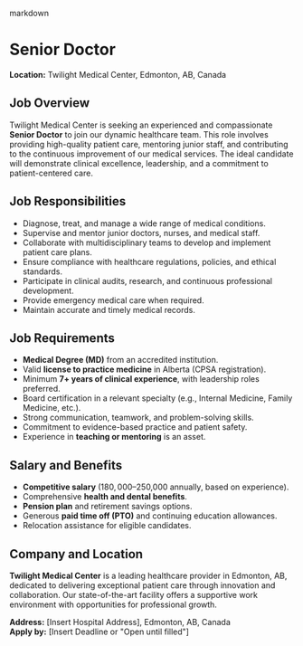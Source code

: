 markdown
# **Senior Doctor**  
**Location:** Twilight Medical Center, Edmonton, AB, Canada  

## **Job Overview**  
Twilight Medical Center is seeking an experienced and compassionate **Senior Doctor** to join our dynamic healthcare team. This role involves providing high-quality patient care, mentoring junior staff, and contributing to the continuous improvement of our medical services. The ideal candidate will demonstrate clinical excellence, leadership, and a commitment to patient-centered care.  

## **Job Responsibilities**  
- Diagnose, treat, and manage a wide range of medical conditions.  
- Supervise and mentor junior doctors, nurses, and medical staff.  
- Collaborate with multidisciplinary teams to develop and implement patient care plans.  
- Ensure compliance with healthcare regulations, policies, and ethical standards.  
- Participate in clinical audits, research, and continuous professional development.  
- Provide emergency medical care when required.  
- Maintain accurate and timely medical records.  

## **Job Requirements**  
- **Medical Degree (MD)** from an accredited institution.  
- Valid **license to practice medicine** in Alberta (CPSA registration).  
- Minimum **7+ years of clinical experience**, with leadership roles preferred.  
- Board certification in a relevant specialty (e.g., Internal Medicine, Family Medicine, etc.).  
- Strong communication, teamwork, and problem-solving skills.  
- Commitment to evidence-based practice and patient safety.  
- Experience in **teaching or mentoring** is an asset.  

## **Salary and Benefits**  
- **Competitive salary** ($180,000–$250,000 annually, based on experience).  
- Comprehensive **health and dental benefits**.  
- **Pension plan** and retirement savings options.  
- Generous **paid time off (PTO)** and continuing education allowances.  
- Relocation assistance for eligible candidates.  

## **Company and Location**  
**Twilight Medical Center** is a leading healthcare provider in Edmonton, AB, dedicated to delivering exceptional patient care through innovation and collaboration. Our state-of-the-art facility offers a supportive work environment with opportunities for professional growth.  

**Address:** [Insert Hospital Address], Edmonton, AB, Canada  
**Apply by:** [Insert Deadline or "Open until filled"]